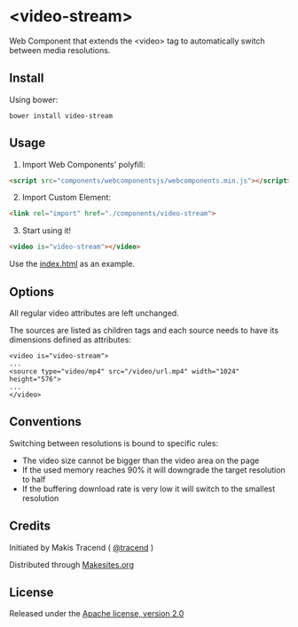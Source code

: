 # &lt;video-stream&gt;

Web Component that extends the &lt;video&gt; tag to automatically switch between media resolutions.

## Install

Using bower:
```
bower install video-stream
```

## Usage

1. Import Web Components' polyfill:

```html
<script src="components/webcomponentsjs/webcomponents.min.js"></script>
```

2. Import Custom Element:

```html
<link rel="import" href="./components/video-stream">
```

3. Start using it!

```html
<video is="video-stream"></video>
```

Use the [index.html](http://rawgit.com/makesites/video-stream/master/examples/index.html) as an example.


## Options

All regular video attributes are left unchanged.

The sources are listed as children tags and each source needs to have its dimensions defined as attributes:
```
<video is="video-stream">
...
<source type="video/mp4" src="/video/url.mp4" width="1024" height="576">
...
</video>
```


## Conventions

Switching between resolutions is bound to specific rules:

* The video size cannot be bigger than the video area on the page
* If the used memory reaches 90% it will downgrade the target resolution to half
* If the buffering download rate is very low it will switch to the smallest resolution


## Credits

Initiated by Makis Tracend ( [@tracend](http://github.com/tracend) )

Distributed through [Makesites.org](http://makesites.org)


## License

Released under the [Apache license, version 2.0](http://makesites.org/licenses/APACHE-2.0)

